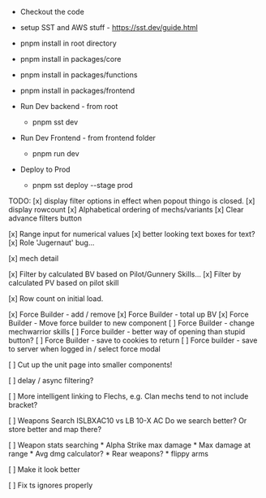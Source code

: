 * Checkout the code
* setup SST and AWS stuff - https://sst.dev/guide.html
* pnpm install in root directory
* pnpm install in packages/core
* pnpm install in packages/functions
* pnpm install in packages/frontend

* Run Dev backend - from root
  * pnpm sst dev
* Run Dev Frontend - from frontend folder
  * pnpm run dev
 
* Deploy to Prod
  * pnpm sst deploy --stage prod

TODO:
[x] display filter options in effect when popout thingo is closed.
[x] display rowcount
[x] Alphabetical ordering of mechs/variants
[x] Clear advance filters button

[x] Range input for numerical values
[x] better looking text boxes for text?
[x] Role 'Jugernaut' bug...

[x] mech detail

[x] Filter by calculated BV based on Pilot/Gunnery Skills...
[x] Filter by calculated PV based on pilot skill

[x] Row count on initial load.

[x] Force Builder - add / remove
[x] Force Builder - total up BV
[x] Force Builder - Move force builder to new component
[ ] Force Builder - change mechwarrior skills 
[ ] Force builder - better way of opening than stupid button?
[ ] Force Builder - save to cookies to return
[ ] Force builder - save to server when logged in / select force modal

[ ] Cut up the unit page into smaller components!

[ ] delay / async filtering?

[ ] More intelligent linking to Flechs, e.g. Clan mechs tend to not include bracket?

[ ] Weapons Search 
      ISLBXAC10 vs LB 10-X AC
        Do we search better? Or store better and map there?

[ ] Weapon stats searching
    * Alpha Strike max damage
    * Max damage at range
    * Avg dmg calculator?
    * Rear weapons?
    * flippy arms


[ ] Make it look better

[ ] Fix ts ignores properly
